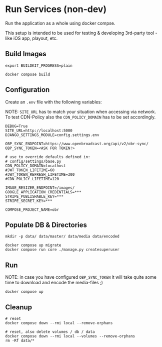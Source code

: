 # Run Services (non-dev)

Run the application as a whole using docker compse.

This setup is intended to be used for testing & developing 3rd-party
tool - like iOS app, playout, etc.


## Build Images

```shell
export BUILDKIT_PROGRESS=plain 

docker compose build
```


## Configuration

Create an `.env` file with the following variables:

NOTE: `SITE_URL` has to match your situation when accessing via network.  
To test CDN-Policy also the `CDN_POLICY_DOMAIN` has to be set accordingly.

```env
DEBUG=True
SITE_URL=http://localhost:5000
DJANGO_SETTINGS_MODULE=config.settings.env

OBP_SYNC_ENDPOINT=https://www.openbroadcast.org/api/v2/obr-sync/
OBP_SYNC_TOKEN=<ASK FOR TOKEN!>

# use to override defaults defined in:
# config/settings/base.py
CDN_POLICY_DOMAIN=localhost
#JWT_TOKEN_LIFETIME=60
#JWT_TOKEN_REFRESH_LIFETIME=300
#CDN_POLICY_LIFETIME=120

IMAGE_RESIZER_ENDPOINT=/images/
GOOGLE_APPLICATION_CREDENTIALS=***
STRIPE_PUBLISHABLE_KEY=***
STRIPE_SECRET_KEY=***

COMPOSE_PROJECT_NAME=obr
```


## Populate DB & Directories

```shell
mkdir -p data/ data/master/ data/media data/encoded

docker compose up migrate
docker compose run core ./manage.py createsuperuser
```


## Run 

NOTE: in case you have configured `OBP_SYNC_TOKEN` it will take quite 
some time to download and encode the media-files ;) 

```shell
docker compose up
```


## Cleanup

```shell
# reset
docker compose down --rmi local --remove-orphans

# reset, also delete volumes / db / data
docker compose down --rmi local --volumes --remove-orphans
rm -Rf data/*
```
